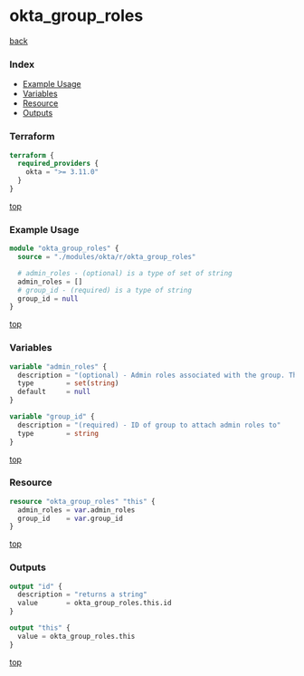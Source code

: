 # okta_group_roles

[back](../okta.md)

### Index

- [Example Usage](#example-usage)
- [Variables](#variables)
- [Resource](#resource)
- [Outputs](#outputs)

### Terraform

```terraform
terraform {
  required_providers {
    okta = ">= 3.11.0"
  }
}
```

[top](#index)

### Example Usage

```terraform
module "okta_group_roles" {
  source = "./modules/okta/r/okta_group_roles"

  # admin_roles - (optional) is a type of set of string
  admin_roles = []
  # group_id - (required) is a type of string
  group_id = null
}
```

[top](#index)

### Variables

```terraform
variable "admin_roles" {
  description = "(optional) - Admin roles associated with the group. This can also be done per user."
  type        = set(string)
  default     = null
}

variable "group_id" {
  description = "(required) - ID of group to attach admin roles to"
  type        = string
}
```

[top](#index)

### Resource

```terraform
resource "okta_group_roles" "this" {
  admin_roles = var.admin_roles
  group_id    = var.group_id
}
```

[top](#index)

### Outputs

```terraform
output "id" {
  description = "returns a string"
  value       = okta_group_roles.this.id
}

output "this" {
  value = okta_group_roles.this
}
```

[top](#index)
